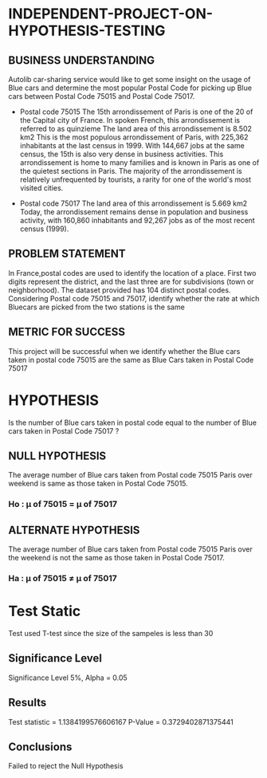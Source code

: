 # INDEPENDENT-PROJECT-ON-HYPOTHESIS-TESTING

## BUSINESS UNDERSTANDING 
Autolib car-sharing service would like to get some insight on the usage of Blue cars and determine the most popular Postal Code for picking up Blue cars between Postal Code 75015 and Postal Code 75017.

* Postal code 75015 The 15th arrondissement of Paris is one of the 20 of the Capital city of France. In spoken French, this arrondissement is referred to as quinzieme The land area of this arrondissement is 8.502 km2 This is the most populous arrondissement of Paris, with 225,362 inhabitants at the last census in 1999. With 144,667 jobs at the same census, the 15th is also very dense in business activities. This arrondissement is home to many families and is known in Paris as one of the quietest sections in Paris. The majority of the arrondissement is relatively unfrequented by tourists, a rarity for one of the world's most visited cities.

* Postal code 75017 The land area of this arrondissement is 5.669 km2 Today, the arrondissement remains dense in population and business activity, with 160,860 inhabitants and 92,267 jobs as of the most recent census (1999).

## PROBLEM STATEMENT 
In France,postal codes are used to identify the location of a place. First two digits represent the district, and the last three are for subdivisions (town or neighborhood). The dataset provided has 104 distinct postal codes. Considering Postal code 75015 and 75017, identify whether the rate at which Bluecars are picked from the two stations is the same

## METRIC FOR SUCCESS 
This project will be successful when we identify whether the Blue cars taken in postal code 75015 are the same as Blue Cars taken in Postal Code 75017

# HYPOTHESIS
Is the number of Blue cars taken in postal code equal to the number of Blue cars taken in Postal Code 75017 ?

## NULL HYPOTHESIS 
The average number of Blue cars taken from Postal code 75015 Paris over weekend is same as those taken in Postal Code 75015. 
### Ho : μ of 75015 = μ of 75017 

## ALTERNATE HYPOTHESIS 
The average number of Blue cars taken from Postal code 75015 Paris over the weekend is not the same as those taken in Postal Code 75017.
### Ha : μ of 75015 ≠ μ of 75017

# Test Static
Test used T-test since the size of the sampeles is less than 30

## Significance Level 
Significance Level 5%, Alpha = 0.05

## Results
Test statistic = 1.1384199576606167 P-Value = 0.3729402871375441

## Conclusions 
Failed to reject the Null Hypothesis